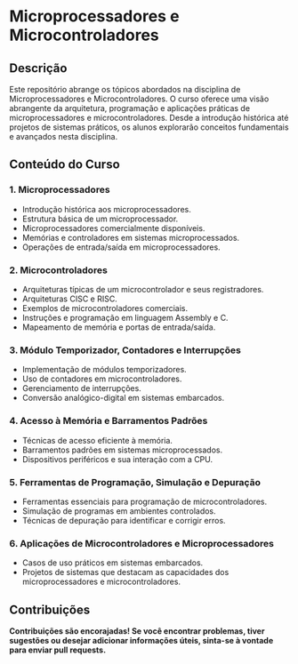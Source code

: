# Microprocessadores e Microcontroladores

## Descrição

Este repositório abrange os tópicos abordados na disciplina de Microprocessadores e Microcontroladores. O curso oferece uma visão abrangente da arquitetura, programação e aplicações práticas de microprocessadores e microcontroladores. Desde a introdução histórica até projetos de sistemas práticos, os alunos explorarão conceitos fundamentais e avançados nesta disciplina.

## Conteúdo do Curso

### 1. Microprocessadores

- Introdução histórica aos microprocessadores.
- Estrutura básica de um microprocessador.
- Microprocessadores comercialmente disponíveis.
- Memórias e controladores em sistemas microprocessados.
- Operações de entrada/saída em microprocessadores.

### 2. Microcontroladores

- Arquiteturas típicas de um microcontrolador e seus registradores.
- Arquiteturas CISC e RISC.
- Exemplos de microcontroladores comerciais.
- Instruções e programação em linguagem Assembly e C.
- Mapeamento de memória e portas de entrada/saída.

### 3. Módulo Temporizador, Contadores e Interrupções

- Implementação de módulos temporizadores.
- Uso de contadores em microcontroladores.
- Gerenciamento de interrupções.
- Conversão analógico-digital em sistemas embarcados.

### 4. Acesso à Memória e Barramentos Padrões

- Técnicas de acesso eficiente à memória.
- Barramentos padrões em sistemas microprocessados.
- Dispositivos periféricos e sua interação com a CPU.

### 5. Ferramentas de Programação, Simulação e Depuração

- Ferramentas essenciais para programação de microcontroladores.
- Simulação de programas em ambientes controlados.
- Técnicas de depuração para identificar e corrigir erros.

### 6. Aplicações de Microcontroladores e Microprocessadores

- Casos de uso práticos em sistemas embarcados.
- Projetos de sistemas que destacam as capacidades dos microprocessadores e microcontroladores.

## Contribuições
<div>
  <strong>Contribuições são encorajadas! Se você encontrar problemas, tiver sugestões ou desejar adicionar informações úteis, sinta-se à vontade para enviar pull requests.<strong>
<div>
